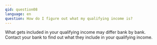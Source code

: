 ```yaml
---
qid: question08
language: en
question: How do I figure out what my qualifying income is?
---
```

<p>What gets included in your qualifying income may differ bank by bank. Contact your bank to find out what they include in your qualifying income.</p>
